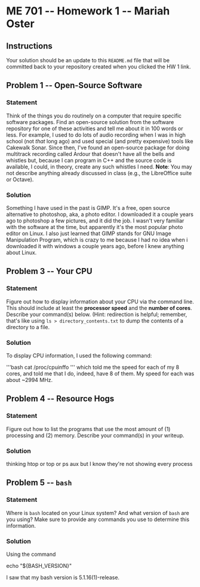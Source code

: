 # ME 701 -- Homework 1 -- Mariah Oster

## Instructions

Your solution should be an update to this `README.md` file that will be
committed back to your repository created when you clicked the HW 1 link.

## Problem 1 -- Open-Source Software

### Statement

Think of the things you do routinely on a computer that require
specific software packages.  Find an
open-source solution from the software repository
for one of these activities and tell me about it in 100 words or less.
For example, I used to do lots of audio recording when I was in
high school (not *that* long ago) and used special (and
pretty expensive) tools like
Cakewalk Sonar.  Since then, I've found an
open-source package for doing multitrack
recording called Ardour that doesn't have all the bells and
whistles but, because I can program in C++ and the
source code is available, I could, in theory,
create any such whistles I need.  **Note**: You may not
describe anything already discussed in class (e.g., the LibreOffice suite
or Octave).

### Solution

Something I have used in the past is GIMP. It's a free, open source alternative to photoshop, aka, a photo editor. I downloaded it a couple years ago to photoshop a few pictures, and it did the job. I wasn't very familiar with the software at the time, but apparently it's the most popular photo editor on Linux. I also just learned that GIMP stands for GNU Image Manipulation Program, which is crazy to me because I had no idea when i downloaded it with windows a couple years ago, before I knew anything about Linux.


## Problem 3 -- Your CPU

### Statement

Figure out how to display information about your CPU via the
command line.  This should include at least the **processor
speed** and the **number of cores**.  Describe your command(s) below.
(Hint: redirection is helpful; remember, that's like
using `ls > directory_contents.txt` to dump the contents of a directory to a file.

### Solution

To display CPU information, I used the following command:


'''bash cat /proc/cpuinffo ''' which told me the speed for each of my 8 cores, and told me that I do, indeed, have 8 of them. My speed for each was about ~2994 MHz.
## Problem 4 -- Resource Hogs

### Statement

Figure out how to list the programs that use the most
amount of (1) processing and (2) memory.  Describe your command(s)
in your writeup.

### Solution

thinking htop or top or ps aux but I know they're not showing every process

## Problem 5 -- `bash`

### Statement

Where is `bash` located on your Linux system?  And what version of
`bash` are you using?  Make sure to provide any commands you use to
determine this information.

### Solution
Using the command

echo "${BASH_VERSION}"

I saw that my bash version is 5.1.16(1)-release.

